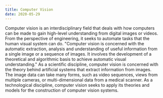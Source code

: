 ```yaml
---
title: Computer Vision
date: 2020-05-29
---
```

Computer vision is an interdisciplinary field that deals with how computers can be made to gain high-level understanding from digital images or videos. From the perspective of engineering, it seeks to automate tasks that the human visual system can do. "Computer vision is concerned with the automatic extraction, analysis and understanding of useful information from a single image or a sequence of images. It involves the development of a theoretical and algorithmic basis to achieve automatic visual understanding." As a scientific discipline, computer vision is concerned with the theory behind artificial systems that extract information from images. The image data can take many forms, such as video sequences, views from multiple cameras, or multi-dimensional data from a medical scanner. As a technological discipline, computer vision seeks to apply its theories and models for the construction of computer vision systems.